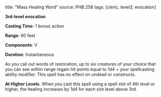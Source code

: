 title: "Mass Healing Word"
source: PHB.258
tags: [cleric, level3, evocation]

**3rd-level evocation**

**Casting Time**: 1 bonus action

**Range**: 60 feet

**Components**: V

**Duration**: Instantaneous

As you call out words of restoration, up to six creatures of your choice that you can see within range regain hit points equal to 1d4 + your spellcasting ability modifier. This spell has no effect on undead or constructs.

**At Higher Levels.** When you cast this spell using a spell slot of 4th level or higher, the healing increases by 1d4 for each slot level above 3rd.

